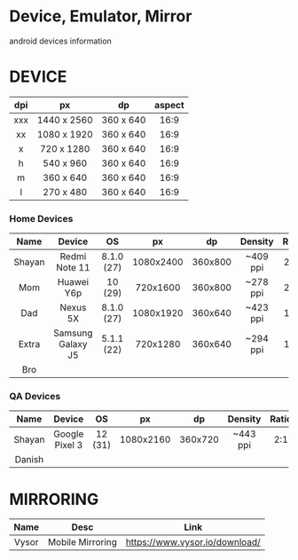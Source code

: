 # Device, Emulator, Mirror
android devices information

# DEVICE

dpi|px|dp|aspect
:-:|:-:|:-:|:-:
xxx | 1440 x 2560|360 x 640|16:9
 xx | 1080 x 1920|360 x 640|16:9
  x | 720 x 1280 |360 x 640|16:9
  h | 540 x 960  |360 x 640|16:9
  m | 360 x 640  |360 x 640|16:9
  l | 270 x 480  |360 x 640|16:9

### Home Devices
|Name|Device|OS|px|dp|Density|Ratio|Type|
|:-:   |:-:              |:-:       |:-:      |:-:    |:-:     |:-: |:-:
|Shayan|Redmi Note 11    |8.1.0 (27)|1080x2400|360x800|~409 ppi|20:9|Long
|Mom   |Huawei Y6p       |10 (29)   |720x1600 |360x800|~278 ppi|20:9|Long
|Dad   |Nexus 5X         |8.1.0 (27)|1080x1920|360x640|~423 ppi|16:9|Actual
|Extra |Samsung Galaxy J5|5.1.1 (22)|720x1280 |360x640|~294 ppi|16:9|Actual
|Bro   |

### QA Devices
|Name|Device|OS|px|dp|Density|Ratio|Type|
|:-:   |:-:           |:-:    |:-:      |:-:    |:-:     |:-:|:-:
|Shayan|Google Pixel 3|12 (31)|1080x2160|360x720|~443 ppi|2:1|Long
|Danish|

# MIRRORING

Name|Desc|Link
:-:|:-:|:-:
Vysor|Mobile Mirroring|https://www.vysor.io/download/
